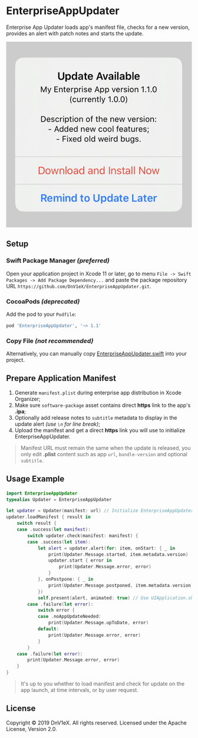 # EnterpriseAppUpdater
Enterprise App Updater loads app's manifest file, checks for a new version, provides an alert with patch notes and starts the update.

![Screenshot](Screenshot.png)

## Setup
### Swift Package Manager *(preferred)*
Open your application project in Xcode 11 or later, go to menu `File -> Swift Packages -> Add Package Dependency...` and paste the package repository URL `https://github.com/DnV1eX/EnterpriseAppUpdater.git`.

### CocoaPods *(deprecated)*
Add the pod to your `Podfile`:
```ruby
pod 'EnterpriseAppUpdater', '~> 1.1'
```

### Copy File *(not recommended)*
Alternatively, you can manually copy [EnterpriseAppUpdater.swift](Sources/EnterpriseAppUpdater/EnterpriseAppUpdater.swift) into your project.

## Prepare Application Manifest
1. Generate `manifest.plist` during enterprise app distribution in Xcode Organizer;
2. Make sure `software-package` asset contains direct **https** link to the app's **.ipa**;
3. Optionally add release notes to `subtitle` metadata to display in the update alert *(use `\n` for line break)*;
4. Upload the manifest and get a direct **https** link you will use to initialize EnterpriseAppUpdater.
> Manifest URL must remain the same when the update is released, you only edit **.plist** content such as app `url`, `bundle-version` and optional `subtitle`.

## Usage Example
```swift
import EnterpriseAppUpdater
typealias Updater = EnterpriseAppUpdater
```
```swift
let updater = Updater(manifest: url) // Initialize EnterpriseAppUpdater with manifest.plist URL.
updater.loadManifest { result in
    switch result {
    case .success(let manifest):
        switch updater.check(manifest: manifest) {
        case .success(let item):
            let alert = updater.alert(for: item, onStart: { _ in
                print(Updater.Message.started, item.metadata.version)
                updater.start { error in
                    print(Updater.Message.error, error)
                }
            }, onPostpone: { _ in
                print(Updater.Message.postponed, item.metadata.version)
            })
            self.present(alert, animated: true) // Use UIApplication.shared.windows.first?.rootViewController? if self is not UIViewController.
        case .failure(let error):
            switch error {
            case .noAppUpdateNeeded:
                print(Updater.Message.upToDate, error)
            default:
                print(Updater.Message.error, error)
            }
        }
    case .failure(let error):
        print(Updater.Message.error, error)
    }
}
```
> It's up to you whether to load manifest and check for update on the app launch, at time intervals, or by user request.

## License
Copyright © 2019 DnV1eX. All rights reserved.
Licensed under the Apache License, Version 2.0.
